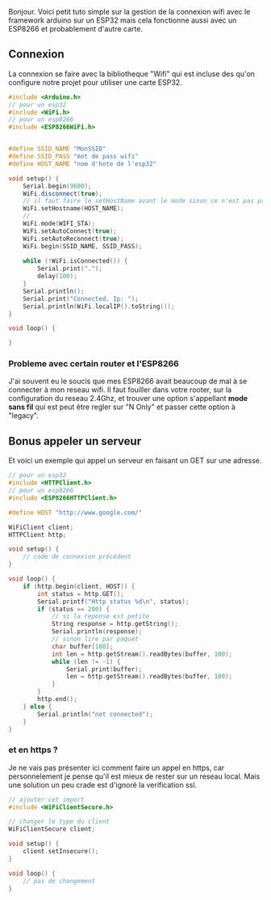 Bonjour.
Voici petit tuto simple sur la gestion de la connexion wifi avec le framework arduino sur un ESP32 mais cela fonctionne aussi avec un ESP8266 et probablement d'autre carte. 

## Connexion

La connexion se faire avec la bibliotheque "Wifi" qui est incluse des qu'on configure notre projet pour utiliser une carte ESP32. 

~~~cpp
#include <Arduino.h>
// pour un esp32
#include <WiFi.h> 
// pour un esp8266
#include <ESP8266WiFi.h>


#define SSID_NAME "MonSSID"
#define SSID_PASS "mot de pass wifi"
#define HOST_NAME "nom d'hote de l'esp32"

void setup() {
	Serial.begin(9600);
	WiFi.disconnect(true);
	// il faut faire le setHostName avant le mode sinon ce n'est pas pris en compte. 
	WiFi.setHostname(HOST_NAME);
	// 
	WiFi.mode(WIFI_STA);
	WiFi.setAutoConnect(true);
	WiFi.setAutoReconnect(true);
	WiFi.begin(SSID_NAME, SSID_PASS);
	
	while (!WiFi.isConnected()) {
		Serial.print(".");
		delay(100);
	}
	Serial.println();
	Serial.print("Connected. Ip: ");
	Serial.println(WiFi.localIP().toString());
}

void loop() {

}
~~~

### Probleme avec certain router et l'ESP8266

J'ai souvent eu le soucis que mes ESP8266 avait beaucoup de mal à se connecter à mon reseau wifi. 
Il faut fouiller dans votre rooter, sur la configuration du reseau 2.4Ghz, et trouver une option s'appellant **mode sans fil** qui est peut être regler sur "N Only" et passer cette option à "legacy".

## Bonus appeler un serveur

Et voici un exemple qui appel un serveur en faisant un GET sur une adresse.

~~~cpp
// pour un esp32
#include <HTTPClient.h>
// pour un esp8266
#include <ESP8266HTTPClient.h>

#define HOST "http://www.google.com/" 

WiFiClient client;
HTTPClient http;

void setup() {
	// code de connexion précédent
}

void loop() {
	if (http.begin(client, HOST)) {
		int status = http.GET();
		Serial.printf("Http status %d\n", status);
		if (status == 200) {
			// si la reponse est petite
			String response = http.getString();
			Serial.println(response);
			// sinon lire par paquet 
			char buffer[100];
			int len = http.getStream().readBytes(buffer, 100);
			while (len != -1) {
				Serial.print(buffer);
				len = http.getStream().readBytes(buffer, 100);
			}
		}
		http.end();
	} else {
		Serial.println("not connected");
	}
}
~~~

### et en https ? 

Je ne vais pas présenter ici comment faire un appel en https, car personnelement je pense qu'il est mieux de rester sur un reseau local. 
Mais une solution un peu crade est d'ignoré la verification ssl.

~~~cpp
// ajouter cet import
#include <WiFiClientSecure.h>

// changer le type du client
WiFiClientSecure client;

void setup() {
	client.setInsecure();
}

void loop() {
	// pas de changement
}
~~~


